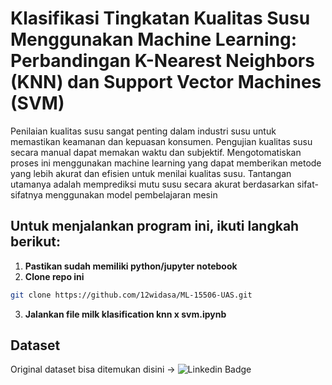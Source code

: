 ﻿# Klasifikasi Tingkatan Kualitas Susu Menggunakan Machine Learning: Perbandingan K-Nearest Neighbors (KNN) dan Support Vector Machines (SVM)

Penilaian kualitas susu sangat penting dalam industri susu untuk memastikan keamanan dan kepuasan konsumen. Pengujian kualitas susu secara manual dapat memakan waktu dan subjektif. Mengotomatiskan proses ini menggunakan machine learning yang dapat memberikan metode yang lebih akurat dan efisien untuk menilai kualitas susu. Tantangan utamanya adalah memprediksi mutu susu secara akurat berdasarkan sifat-sifatnya menggunakan model pembelajaran mesin

## Untuk menjalankan program ini, ikuti langkah berikut:

1. **Pastikan sudah memiliki python/jupyter notebook**
2. **Clone repo ini**

```bash
git clone https://github.com/12widasa/ML-15506-UAS.git
```

3. **Jalankan file milk klasification knn x svm.ipynb**

## Dataset

Original dataset bisa ditemukan disini -> ![Linkedin Badge](https://www.kaggle.com/datasets/cpluzshrijayan/milkquality)
